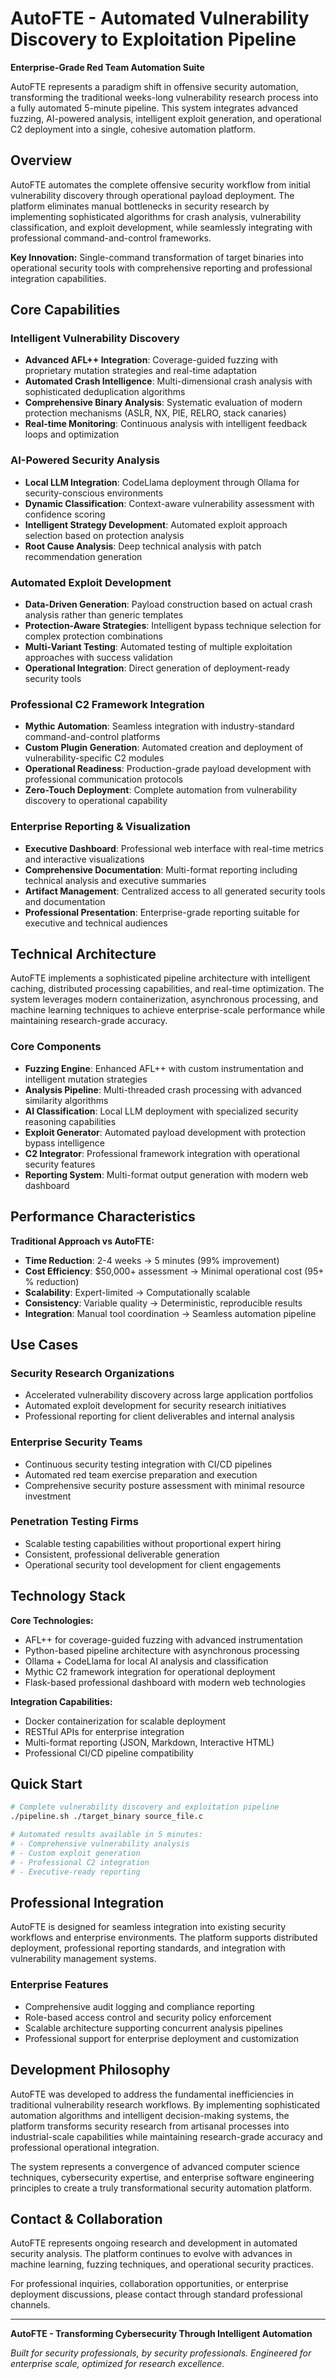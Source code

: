 # AutoFTE - Automated Vulnerability Discovery to Exploitation Pipeline

**Enterprise-Grade Red Team Automation Suite**

AutoFTE represents a paradigm shift in offensive security automation, transforming the traditional weeks-long vulnerability research process into a fully automated 5-minute pipeline. This system integrates advanced fuzzing, AI-powered analysis, intelligent exploit generation, and operational C2 deployment into a single, cohesive automation platform.

## Overview

AutoFTE automates the complete offensive security workflow from initial vulnerability discovery through operational payload deployment. The platform eliminates manual bottlenecks in security research by implementing sophisticated algorithms for crash analysis, vulnerability classification, and exploit development, while seamlessly integrating with professional command-and-control frameworks.

**Key Innovation:** Single-command transformation of target binaries into operational security tools with comprehensive reporting and professional integration capabilities.

## Core Capabilities

### Intelligent Vulnerability Discovery
- **Advanced AFL++ Integration**: Coverage-guided fuzzing with proprietary mutation strategies and real-time adaptation
- **Automated Crash Intelligence**: Multi-dimensional crash analysis with sophisticated deduplication algorithms
- **Comprehensive Binary Analysis**: Systematic evaluation of modern protection mechanisms (ASLR, NX, PIE, RELRO, stack canaries)
- **Real-time Monitoring**: Continuous analysis with intelligent feedback loops and optimization

### AI-Powered Security Analysis
- **Local LLM Integration**: CodeLlama deployment through Ollama for security-conscious environments
- **Dynamic Classification**: Context-aware vulnerability assessment with confidence scoring
- **Intelligent Strategy Development**: Automated exploit approach selection based on protection analysis
- **Root Cause Analysis**: Deep technical analysis with patch recommendation generation

### Automated Exploit Development
- **Data-Driven Generation**: Payload construction based on actual crash analysis rather than generic templates
- **Protection-Aware Strategies**: Intelligent bypass technique selection for complex protection combinations
- **Multi-Variant Testing**: Automated testing of multiple exploitation approaches with success validation
- **Operational Integration**: Direct generation of deployment-ready security tools

### Professional C2 Framework Integration
- **Mythic Automation**: Seamless integration with industry-standard command-and-control platforms
- **Custom Plugin Generation**: Automated creation and deployment of vulnerability-specific C2 modules
- **Operational Readiness**: Production-grade payload development with professional communication protocols
- **Zero-Touch Deployment**: Complete automation from vulnerability discovery to operational capability

### Enterprise Reporting & Visualization
- **Executive Dashboard**: Professional web interface with real-time metrics and interactive visualizations
- **Comprehensive Documentation**: Multi-format reporting including technical analysis and executive summaries
- **Artifact Management**: Centralized access to all generated security tools and documentation
- **Professional Presentation**: Enterprise-grade reporting suitable for executive and technical audiences

## Technical Architecture

AutoFTE implements a sophisticated pipeline architecture with intelligent caching, distributed processing capabilities, and real-time optimization. The system leverages modern containerization, asynchronous processing, and machine learning techniques to achieve enterprise-scale performance while maintaining research-grade accuracy.

### Core Components
- **Fuzzing Engine**: Enhanced AFL++ with custom instrumentation and intelligent mutation strategies
- **Analysis Pipeline**: Multi-threaded crash processing with advanced similarity algorithms
- **AI Classification**: Local LLM deployment with specialized security reasoning capabilities
- **Exploit Generator**: Automated payload development with protection bypass intelligence
- **C2 Integrator**: Professional framework integration with operational security features
- **Reporting System**: Multi-format output generation with modern web dashboard

## Performance Characteristics

**Traditional Approach vs AutoFTE:**
- **Time Reduction**: 2-4 weeks → 5 minutes (99% improvement)
- **Cost Efficiency**: $50,000+ assessment → Minimal operational cost (95+ % reduction)
- **Scalability**: Expert-limited → Computationally scalable
- **Consistency**: Variable quality → Deterministic, reproducible results
- **Integration**: Manual tool coordination → Seamless automation pipeline

## Use Cases

### Security Research Organizations
- Accelerated vulnerability discovery across large application portfolios
- Automated exploit development for security research initiatives
- Professional reporting for client deliverables and internal analysis

### Enterprise Security Teams
- Continuous security testing integration with CI/CD pipelines
- Automated red team exercise preparation and execution
- Comprehensive security posture assessment with minimal resource investment

### Penetration Testing Firms
- Scalable testing capabilities without proportional expert hiring
- Consistent, professional deliverable generation
- Operational security tool development for client engagements

## Technology Stack

**Core Technologies:**
- AFL++ for coverage-guided fuzzing with advanced instrumentation
- Python-based pipeline architecture with asynchronous processing
- Ollama + CodeLlama for local AI analysis and classification
- Mythic C2 framework integration for operational deployment
- Flask-based professional dashboard with modern web technologies

**Integration Capabilities:**
- Docker containerization for scalable deployment
- RESTful APIs for enterprise integration
- Multi-format reporting (JSON, Markdown, Interactive HTML)
- Professional CI/CD pipeline compatibility

## Quick Start

```bash
# Complete vulnerability discovery and exploitation pipeline
./pipeline.sh ./target_binary source_file.c

# Automated results available in 5 minutes:
# - Comprehensive vulnerability analysis
# - Custom exploit generation
# - Professional C2 integration
# - Executive-ready reporting
```

## Professional Integration

AutoFTE is designed for seamless integration into existing security workflows and enterprise environments. The platform supports distributed deployment, professional reporting standards, and integration with vulnerability management systems.

### Enterprise Features
- Comprehensive audit logging and compliance reporting
- Role-based access control and security policy enforcement
- Scalable architecture supporting concurrent analysis pipelines
- Professional support for enterprise deployment and customization

## Development Philosophy

AutoFTE was developed to address the fundamental inefficiencies in traditional vulnerability research workflows. By implementing sophisticated automation algorithms and intelligent decision-making systems, the platform transforms security research from artisanal processes into industrial-scale capabilities while maintaining research-grade accuracy and professional operational integration.

The system represents a convergence of advanced computer science techniques, cybersecurity expertise, and enterprise software engineering principles to create a truly transformational security automation platform.

## Contact & Collaboration

AutoFTE represents ongoing research and development in automated security analysis. The platform continues to evolve with advances in machine learning, fuzzing techniques, and operational security practices.

For professional inquiries, collaboration opportunities, or enterprise deployment discussions, please contact through standard professional channels.

---

**AutoFTE - Transforming Cybersecurity Through Intelligent Automation**

*Built for security professionals, by security professionals. Engineered for enterprise scale, optimized for research excellence.*
